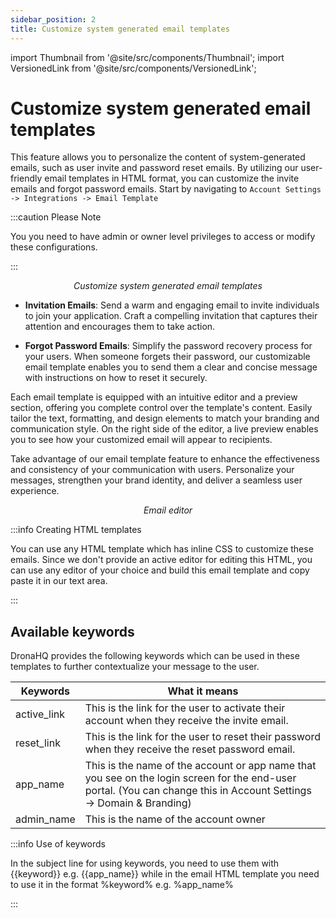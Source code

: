```yaml
---
sidebar_position: 2
title: Customize system generated email templates
---
```


import Thumbnail from '@site/src/components/Thumbnail';
import VersionedLink from '@site/src/components/VersionedLink';

# Customize system generated email templates

This feature allows you to personalize the content of system-generated emails, such as user invite and password reset emails. By utilizing our user-friendly email templates in HTML format, you can customize the invite emails and forgot password emails. Start by navigating to `Account Settings -> Integrations -> Email Template`

:::caution Please Note

You you need to have admin or owner level privileges to access or modify these configurations.

:::

<figure>
  <Thumbnail src="/img/org-management/email-templates.png" alt="Customize emails" width='100%'/>
  <figcaption align = "center"><i>Customize system generated email templates</i></figcaption>
</figure>

- **Invitation Emails**: Send a warm and engaging email to invite individuals to join your application. Craft a compelling invitation that captures their attention and encourages them to take action.

- **Forgot Password Emails**: Simplify the password recovery process for your users. When someone forgets their password, our customizable email template enables you to send them a clear and concise message with instructions on how to reset it securely.

Each email template is equipped with an intuitive editor and a preview section, offering you complete control over the template's content. Easily tailor the text, formatting, and design elements to match your branding and communication style. On the right side of the editor, a live preview enables you to see how your customized email will appear to recipients.

Take advantage of our email template feature to enhance the effectiveness and consistency of your communication with users. Personalize your messages, strengthen your brand identity, and deliver a seamless user experience.

<figure>
  <Thumbnail src="/img/org-management/email-editor.png" alt="Email editor" width='100%'/>
  <figcaption align = "center"><i>Email editor</i></figcaption>
</figure>

:::info Creating HTML templates

You can use any HTML template which has inline CSS to customize these emails. Since we don't provide an active editor for editing this HTML, you can use any editor of your choice and build this email template and copy paste it in our text area.

:::

## Available keywords

DronaHQ provides the following keywords which can be used in these templates to further contextualize your message to the user.

|  Keywords | What it means |
|  --- | --- |
| active_link | This is the link for the user to activate their account when they receive the invite email. |
| reset_link | This is the link for the user to reset their password when they receive the reset password email. |
| app_name | This is the name of the account or app name that you see on the login screen for the end-user portal. (You can change this in Account Settings -> Domain & Branding)   |
| admin_name | This is the name of the account owner   |

:::info Use of keywords

In the subject line for using keywords, you need to use them with {{keyword}} e.g. {{app_name}} while in the email HTML template you need to use it in the format %keyword% e.g. %app_name%

:::
